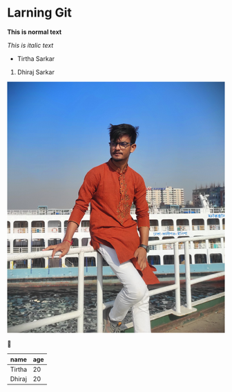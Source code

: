 # Larning Git

**This is normal text**

_This is italic text_

- Tirtha Sarkar
1. Dhiraj Sarkar

![Tirtha](images/tirtha.png)

🥰

| name | age |
|------|-----|
| Tirtha | 20 |
| Dhiraj | 20 |